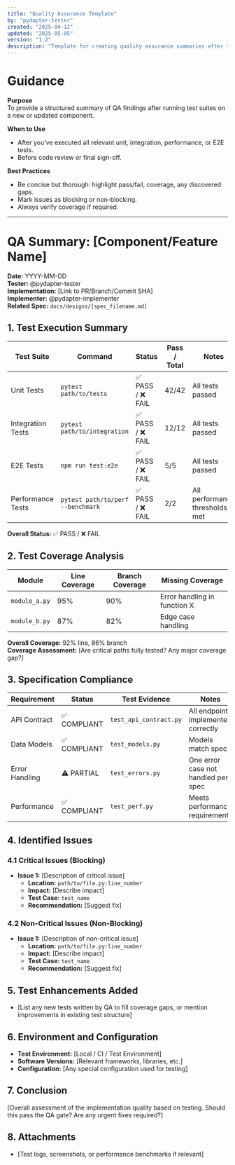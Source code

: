 ```yaml
---
title: "Quality Assurance Template"
by: "pydapter-tester"
created: "2025-04-12"
updated: "2025-05-05"
version: "1.2"
description: "Template for creating quality assurance summaries after testing pydapter components"
---
```


# Guidance

**Purpose**\
To provide a structured summary of QA findings after running test suites on a
new or updated component.

**When to Use**

- After you’ve executed all relevant unit, integration, performance, or E2E
  tests.
- Before code review or final sign-off.

**Best Practices**

- Be concise but thorough: highlight pass/fail, coverage, any discovered gaps.
- Mark issues as blocking or non-blocking.
- Always verify coverage if required.

---

# QA Summary: [Component/Feature Name]

**Date:** YYYY-MM-DD\
**Tester:** @pydapter-tester\
**Implementation:** [Link to PR/Branch/Commit SHA]\
**Implementer:** @pydapter-implementer\
**Related Spec:** `docs/designs/[spec_filename.md]`

## 1. Test Execution Summary

| Test Suite        | Command                           | Status            | Pass / Total | Notes                          |
| ----------------- | --------------------------------- | ----------------- | ------------ | ------------------------------ |
| Unit Tests        | `pytest path/to/tests`            | ✅ PASS / ❌ FAIL | 42/42        | All tests passed               |
| Integration Tests | `pytest path/to/integration`      | ✅ PASS / ❌ FAIL | 12/12        | All tests passed               |
| E2E Tests         | `npm run test:e2e`                | ✅ PASS / ❌ FAIL | 5/5          | All tests passed               |
| Performance Tests | `pytest path/to/perf --benchmark` | ✅ PASS / ❌ FAIL | 2/2          | All performance thresholds met |

**Overall Status:** ✅ PASS / ❌ FAIL

## 2. Test Coverage Analysis

| Module        | Line Coverage | Branch Coverage | Missing Coverage             |
| ------------- | ------------- | --------------- | ---------------------------- |
| `module_a.py` | 95%           | 90%             | Error handling in function X |
| `module_b.py` | 87%           | 82%             | Edge case handling           |

**Overall Coverage:** 92% line, 86% branch\
**Coverage Assessment:** [Are critical paths fully tested? Any major coverage
gap?]

## 3. Specification Compliance

| Requirement    | Status       | Test Evidence          | Notes                               |
| -------------- | ------------ | ---------------------- | ----------------------------------- |
| API Contract   | ✅ COMPLIANT | `test_api_contract.py` | All endpoints implemented correctly |
| Data Models    | ✅ COMPLIANT | `test_models.py`       | Models match spec                   |
| Error Handling | ⚠️ PARTIAL   | `test_errors.py`       | One error case not handled per spec |
| Performance    | ✅ COMPLIANT | `test_perf.py`         | Meets performance requirements      |

## 4. Identified Issues

### 4.1 Critical Issues (Blocking)

- **Issue 1:** [Description of critical issue]
  - **Location:** `path/to/file.py:line_number`
  - **Impact:** [Describe impact]
  - **Test Case:** `test_name`
  - **Recommendation:** [Suggest fix]

### 4.2 Non-Critical Issues (Non-Blocking)

- **Issue 1:** [Description of non-critical issue]
  - **Location:** `path/to/file.py:line_number`
  - **Impact:** [Describe impact]
  - **Test Case:** `test_name`
  - **Recommendation:** [Suggest fix]

## 5. Test Enhancements Added

- [List any new tests written by QA to fill coverage gaps, or mention
  improvements in existing test structure]

## 6. Environment and Configuration

- **Test Environment:** [Local / CI / Test Environment]
- **Software Versions:** [Relevant frameworks, libraries, etc.]
- **Configuration:** [Any special configuration used for testing]

## 7. Conclusion

[Overall assessment of the implementation quality based on testing. Should this
pass the QA gate? Are any urgent fixes required?]

## 8. Attachments

- [Test logs, screenshots, or performance benchmarks if relevant]
